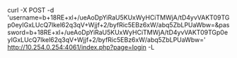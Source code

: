 curl -X POST -d 'username=b+18RE+xl+/ueAoDpYiRaU5KUxWyHCiTMWjA/tD4yvVAKT09TGp0eyIGxLUcQ7lkel62q3qV+Wjjf+2/byfRic5EBz6xW/abq5ZbLPUaWbw=&password=b+18RE+xl+/ueAoDpYiRaU5KUxWyHCiTMWjA/tD4yvVAKT09TGp0eyIGxLUcQ7lkel62q3qV+Wjjf+2/byfRic5EBz6xW/abq5ZbLPUaWbw=' http://10.254.0.254:4061/index.php?page=login -L
